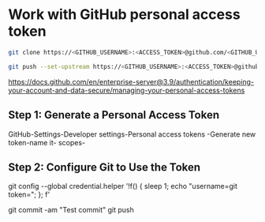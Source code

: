 # Work with GitHub personal access token

```sh
git clone https://<GITHUB_USERNAME>:<ACCESS_TOKEN>@github.com/<GITHUB_USERNAME>/<repository>.git 

git push --set-upstream https://<GITHUB_USERNAME>:<ACCESS_TOKEN>@github.com/<GITHUB_USERNAME>/<repository>.git 

```




https://docs.github.com/en/enterprise-server@3.9/authentication/keeping-your-account-and-data-secure/managing-your-personal-access-tokens

## Step 1: Generate a Personal Access Token

GitHub-Settings-Developer settings-Personal access tokens
-Generate new token-name it- scopes-

## Step 2: Configure Git to Use the Token

git config --global credential.helper '!f() { sleep 1; echo "username=git token=<TOKEN>"; }; f'

git commit -am "Test commit"
git push


